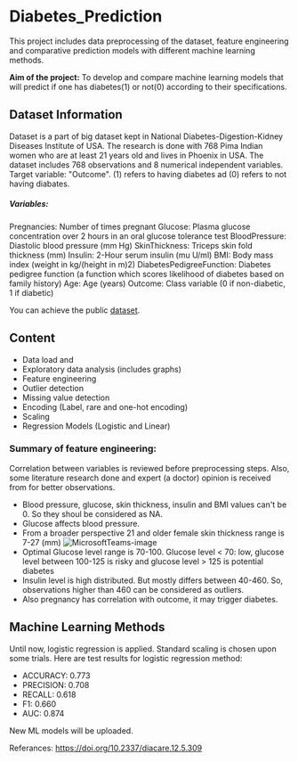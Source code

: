 # Diabetes_Prediction
This project includes data preprocessing of the dataset, feature engineering and comparative prediction models with different machine learning methods.

**Aim of the project:** 
To develop and compare machine learning models that will predict if one has diabetes(1) or not(0) according to their specifications.

## Dataset Information
Dataset is a part of big dataset kept in National Diabetes-Digestion-Kidney Diseases Institute of USA. The research is done with 768 Pima Indian women who are at least 21 years old and lives in Phoenix in USA. The dataset includes 768 observations and 8 numerical independent variables. 
Target variable: "Outcome". (1) refers to having diabetes ad (0) refers to not having diabates.

##### Variables:
Pregnancies: Number of times pregnant
Glucose: Plasma glucose concentration over 2 hours in an oral glucose tolerance test
BloodPressure: Diastolic blood pressure (mm Hg)
SkinThickness: Triceps skin fold thickness (mm)
Insulin: 2-Hour serum insulin (mu U/ml)
BMI: Body mass index (weight in kg/(height in m)2)
DiabetesPedigreeFunction: Diabetes pedigree function (a function which scores likelihood of diabetes based on family history)
Age: Age (years)
Outcome: Class variable (0 if non-diabetic, 1 if diabetic)

You can achieve the public [dataset](https://archive.ics.uci.edu/ml/datasets/diabetes).

## Content
- Data load and 
- Exploratory data analysis (includes graphs)
- Feature engineering
- Outlier detection
- Missing value detection
- Encoding (Label, rare and one-hot encoding)
- Scaling
- Regression Models (Logistic and Linear)

### Summary of feature engineering:
Correlation between variables is reviewed before preprocessing steps. Also, some literature research done and expert (a doctor) opinion is received from for better observations.


- Blood pressure, glucose, skin thickness, insulin and BMI values can't be 0. So they shoul be considered as NA.
- Glucose affects blood pressure.
- From a broader perspective 21 and older female skin thickness range is 7-27 (mm) 
![MicrosoftTeams-image](https://user-images.githubusercontent.com/83431435/124386108-637fbc00-dce1-11eb-8e59-bb67122ae2cc.png)
- Optimal Glucose level range is 70-100. Glucose level < 70: low, glucose level between 100-125 is risky and glucose level > 125 is potential diabetes
- Insulin level is high distributed. But mostly differs between 40-460. So, observations higher than 460 can be considered as outliers.
- Also pregnancy has correlation with outcome, it may trigger diabetes.


## Machine Learning Methods
Until now, logistic regression is applied. Standard scaling is chosen upon some trials. 
Here are test results for logistic regression method:
- ACCURACY: 0.773
- PRECISION: 0.708
- RECALL: 0.618
- F1: 0.660
- AUC: 0.874


New ML models will be uploaded.







Referances:
https://doi.org/10.2337/diacare.12.5.309










